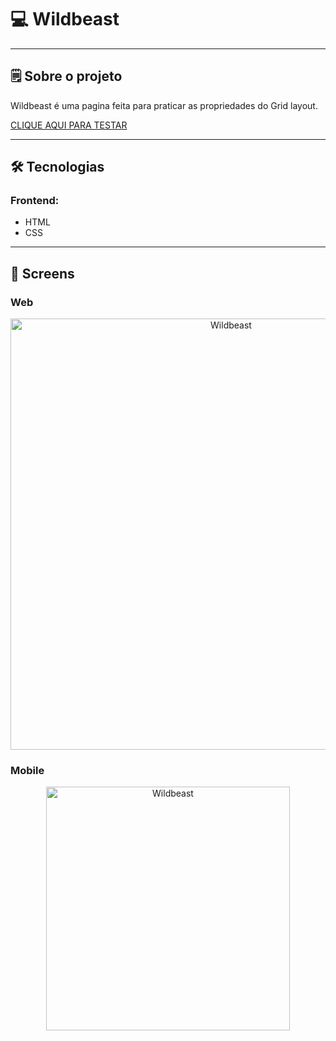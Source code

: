 

# 💻 Wildbeast

---

## 🗒️ Sobre o projeto

Wildbeast é uma pagina feita para praticar as propriedades do Grid layout.

<a href="https://vleonecezar.github.io/wildbeast/">CLIQUE AQUI PARA TESTAR</a>

---

## 🛠 Tecnologias

### Frontend:

-   HTML
-   CSS

---

## 🎨 Screens

### Web

<p align="center" style="display: flex; align-items: flex-start; justify-content: center;">
  <img alt="Wildbeast" src="./img/wildbeast.jpg" width="690px">
</p>

### Mobile

<p align="center" style="display: flex; align-items: flex-start; justify-content: center;">
  <img alt="Wildbeast" src="./img/wildbeast-mobile.png" width="390px">
</p>
